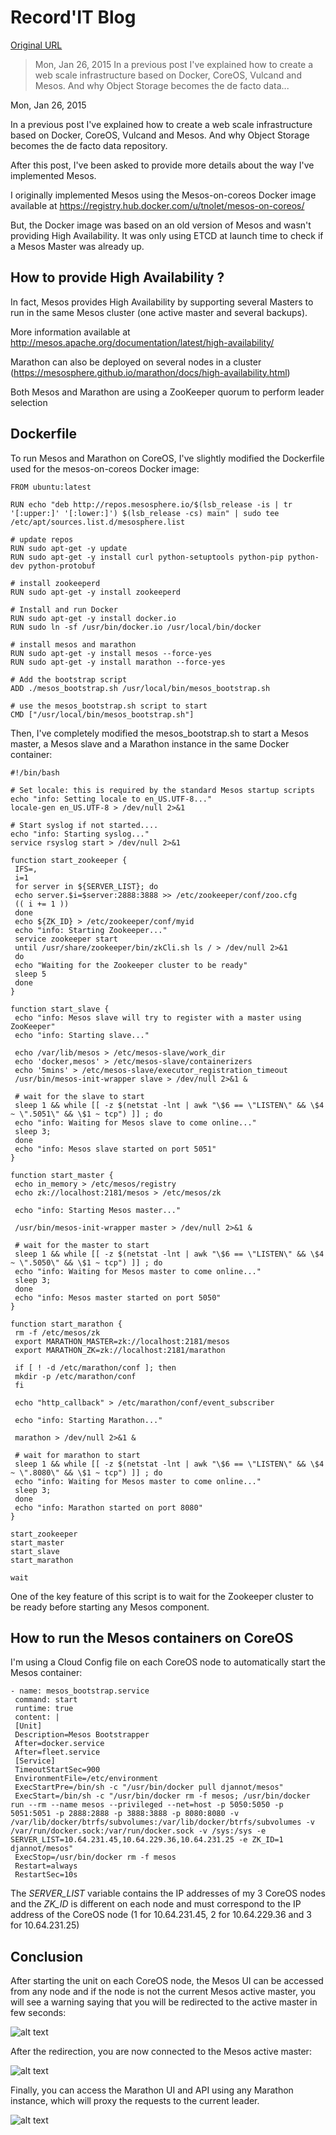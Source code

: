 # Record'IT Blog

[Original URL](http://www.recorditblog.com/post/how-to-deploy-mesos-with-high-availability-on-coreos/)

> Mon, Jan 26, 2015 In a previous post I've explained how to create a web scale infrastructure based on Docker, CoreOS, Vulcand and Mesos. And why Object Storage becomes the de facto data...

<span class="post-date">Mon, Jan 26, 2015</span>

 In a previous post I've explained how to create a web scale infrastructure based on Docker, CoreOS, Vulcand and Mesos. And why Object Storage becomes the de facto data repository.

After this post, I've been asked to provide more details about the way I've implemented Mesos.

I originally implemented Mesos using the Mesos-on-coreos Docker image available at <https://registry.hub.docker.com/u/tnolet/mesos-on-coreos/>

But, the Docker image was based on an old version of Mesos and wasn't providing High Availability. It was only using ETCD at launch time to check if a Mesos Master was already up.

## How to provide High Availability ?

In fact, Mesos provides High Availability by supporting several Masters to run in the same Mesos cluster (one active master and several backups).

More information available at <http://mesos.apache.org/documentation/latest/high-availability/>

Marathon can also be deployed on several nodes in a cluster (<https://mesosphere.github.io/marathon/docs/high-availability.html>)

Both Mesos and Marathon are using a ZooKeeper quorum to perform leader selection

## Dockerfile

To run Mesos and Marathon on CoreOS, I've slightly modified the Dockerfile used for the mesos-on-coreos Docker image:

```
FROM ubuntu:latest

RUN echo "deb http://repos.mesosphere.io/$(lsb_release -is | tr '[:upper:]' '[:lower:]') $(lsb_release -cs) main" | sudo tee /etc/apt/sources.list.d/mesosphere.list

# update repos
RUN sudo apt-get -y update
RUN sudo apt-get -y install curl python-setuptools python-pip python-dev python-protobuf

# install zookeeperd
RUN sudo apt-get -y install zookeeperd

# Install and run Docker
RUN sudo apt-get -y install docker.io
RUN sudo ln -sf /usr/bin/docker.io /usr/local/bin/docker

# install mesos and marathon
RUN sudo apt-get -y install mesos --force-yes
RUN sudo apt-get -y install marathon --force-yes

# Add the bootstrap script
ADD ./mesos_bootstrap.sh /usr/local/bin/mesos_bootstrap.sh

# use the mesos_bootstrap.sh script to start
CMD ["/usr/local/bin/mesos_bootstrap.sh"]
```

Then, I've completely modified the mesos_bootstrap.sh to start a Mesos master, a Mesos slave and a Marathon instance in the same Docker container:

```
#!/bin/bash

# Set locale: this is required by the standard Mesos startup scripts
echo "info: Setting locale to en_US.UTF-8..."
locale-gen en_US.UTF-8 > /dev/null 2>&1

# Start syslog if not started....
echo "info: Starting syslog..."
service rsyslog start > /dev/null 2>&1

function start_zookeeper {
 IFS=,
 i=1
 for server in ${SERVER_LIST}; do
 echo server.$i=$server:2888:3888 >> /etc/zookeeper/conf/zoo.cfg
 (( i += 1 ))
 done
 echo ${ZK_ID} > /etc/zookeeper/conf/myid
 echo "info: Starting Zookeeper..."
 service zookeeper start
 until /usr/share/zookeeper/bin/zkCli.sh ls / > /dev/null 2>&1
 do
 echo "Waiting for the Zookeeper cluster to be ready"
 sleep 5
 done
}

function start_slave {
 echo "info: Mesos slave will try to register with a master using ZooKeeper"
 echo "info: Starting slave..."

 echo /var/lib/mesos > /etc/mesos-slave/work_dir
 echo 'docker,mesos' > /etc/mesos-slave/containerizers
 echo '5mins' > /etc/mesos-slave/executor_registration_timeout
 /usr/bin/mesos-init-wrapper slave > /dev/null 2>&1 &

 # wait for the slave to start
 sleep 1 && while [[ -z $(netstat -lnt | awk "\$6 == \"LISTEN\" && \$4 ~ \".5051\" && \$1 ~ tcp") ]] ; do
 echo "info: Waiting for Mesos slave to come online..."
 sleep 3;
 done
 echo "info: Mesos slave started on port 5051"
}

function start_master {
 echo in_memory > /etc/mesos/registry
 echo zk://localhost:2181/mesos > /etc/mesos/zk

 echo "info: Starting Mesos master..."

 /usr/bin/mesos-init-wrapper master > /dev/null 2>&1 &

 # wait for the master to start
 sleep 1 && while [[ -z $(netstat -lnt | awk "\$6 == \"LISTEN\" && \$4 ~ \".5050\" && \$1 ~ tcp") ]] ; do
 echo "info: Waiting for Mesos master to come online..."
 sleep 3;
 done
 echo "info: Mesos master started on port 5050"
}

function start_marathon {
 rm -f /etc/mesos/zk
 export MARATHON_MASTER=zk://localhost:2181/mesos
 export MARATHON_ZK=zk://localhost:2181/marathon

 if [ ! -d /etc/marathon/conf ]; then
 mkdir -p /etc/marathon/conf
 fi

 echo "http_callback" > /etc/marathon/conf/event_subscriber

 echo "info: Starting Marathon..."

 marathon > /dev/null 2>&1 &

 # wait for marathon to start
 sleep 1 && while [[ -z $(netstat -lnt | awk "\$6 == \"LISTEN\" && \$4 ~ \".8080\" && \$1 ~ tcp") ]] ; do
 echo "info: Waiting for Mesos master to come online..."
 sleep 3;
 done
 echo "info: Marathon started on port 8080"
}

start_zookeeper
start_master
start_slave
start_marathon

wait
```

One of the key feature of this script is to wait for the Zookeeper cluster to be ready before starting any Mesos component.

## How to run the Mesos containers on CoreOS

I'm using a Cloud Config file on each CoreOS node to automatically start the Mesos container:

```
- name: mesos_bootstrap.service
 command: start
 runtime: true
 content: |
 [Unit]
 Description=Mesos Bootstrapper
 After=docker.service
 After=fleet.service
 [Service]
 TimeoutStartSec=900
 EnvironmentFile=/etc/environment
 ExecStartPre=/bin/sh -c "/usr/bin/docker pull djannot/mesos"
 ExecStart=/bin/sh -c "/usr/bin/docker rm -f mesos; /usr/bin/docker run --rm --name mesos --privileged --net=host -p 5050:5050 -p 5051:5051 -p 2888:2888 -p 3888:3888 -p 8080:8080 -v /var/lib/docker/btrfs/subvolumes:/var/lib/docker/btrfs/subvolumes -v /var/run/docker.sock:/var/run/docker.sock -v /sys:/sys -e SERVER_LIST=10.64.231.45,10.64.229.36,10.64.231.25 -e ZK_ID=1 djannot/mesos"
 ExecStop=/usr/bin/docker rm -f mesos
 Restart=always
 RestartSec=10s
```

The _SERVER_LIST_ variable contains the IP addresses of my 3 CoreOS nodes and the _ZK_ID_ is different on each node and must correspond to the IP address of the CoreOS node (1 for 10.64.231.45, 2 for 10.64.229.36 and 3 for 10.64.231.25)

## Conclusion

After starting the unit on each CoreOS node, the Mesos UI can be accessed from any node and if the node is not the current Mesos active master, you will see a warning saying that you will be redirected to the active master in few seconds:

![alt text](http://www.recorditblog.com/images/how-to-deploy-mesos-with-high-availability-on-coreos/mesos1.png "Mesos backup master")

After the redirection, you are now connected to the Mesos active master:

![alt text](http://www.recorditblog.com/images/how-to-deploy-mesos-with-high-availability-on-coreos/mesos2.png "Mesos active master")

Finally, you can access the Marathon UI and API using any Marathon instance, which will proxy the requests to the current leader.

![alt text](http://www.recorditblog.com/images/how-to-deploy-mesos-with-high-availability-on-coreos/marathon.png "Marathon")
